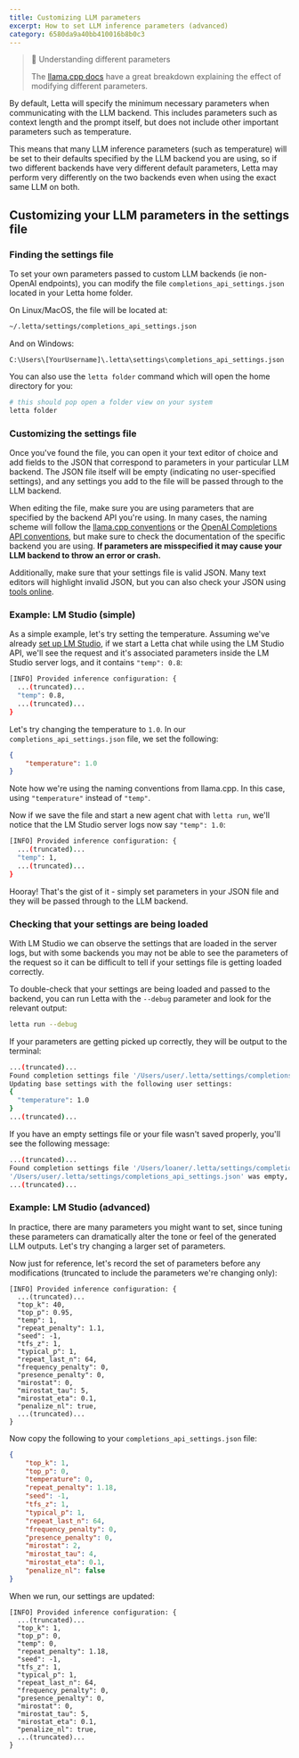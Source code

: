 ```yaml
---
title: Customizing LLM parameters
excerpt: How to set LLM inference parameters (advanced)
category: 6580da9a40bb410016b8b0c3
---
```


> 📘 Understanding different parameters
>
> The [llama.cpp docs](https://github.com/ggerganov/llama.cpp/blob/master/examples/main/README.md) have a great breakdown explaining the effect of modifying different parameters.

By default, Letta will specify the minimum necessary parameters when communicating with the LLM backend. This includes parameters such as context length and the prompt itself, but does not include other important parameters such as temperature.

This means that many LLM inference parameters (such as temperature) will be set to their defaults specified by the LLM backend you are using, so if two different backends have very different default parameters, Letta may perform very differently on the two backends even when using the exact same LLM on both.

## Customizing your LLM parameters in the settings file

### Finding the settings file

To set your own parameters passed to custom LLM backends (ie non-OpenAI endpoints), you can modify the file `completions_api_settings.json` located in your Letta home folder.

On Linux/MacOS, the file will be located at:

```sh
~/.letta/settings/completions_api_settings.json
```

And on Windows:

```batch
C:\Users\[YourUsername]\.letta\settings\completions_api_settings.json
```

You can also use the `letta folder` command which will open the home directory for you:

```sh
# this should pop open a folder view on your system
letta folder
```

### Customizing the settings file

Once you've found the file, you can open it your text editor of choice and add fields to the JSON that correspond to parameters in your particular LLM backend. The JSON file itself will be empty (indicating no user-specified settings), and any settings you add to the file will be passed through to the LLM backend.

When editing the file, make sure you are using parameters that are specified by the backend API you're using. In many cases, the naming scheme will follow the [llama.cpp conventions](https://github.com/ggerganov/llama.cpp/blob/master/examples/main/README.md) or the [OpenAI Completions API conventions](https://platform.openai.com/docs/api-reference/completions/create), but make sure to check the documentation of the specific backend you are using. **If parameters are misspecified it may cause your LLM backend to throw an error or crash.**

Additionally, make sure that your settings file is valid JSON. Many text editors will highlight invalid JSON, but you can also check your JSON using [tools online](https://jsonformatter.org/).

### Example: LM Studio (simple)

As a simple example, let's try setting the temperature. Assuming we've already [set up LM Studio](lmstudio), if we start a Letta chat while using the LM Studio API, we'll see the request and it's associated parameters inside the LM Studio server logs, and it contains `"temp": 0.8`:

```sh
[INFO] Provided inference configuration: {
  ...(truncated)...
  "temp": 0.8,
  ...(truncated)...
}
```

Let's try changing the temperature to `1.0`. In our `completions_api_settings.json` file, we set the following:

```json
{
    "temperature": 1.0
}
```

Note how we're using the naming conventions from llama.cpp. In this case, using `"temperature"` instead of `"temp"`.

Now if we save the file and start a new agent chat with `letta run`, we'll notice that the LM Studio server logs now say `"temp": 1.0`:

```sh
[INFO] Provided inference configuration: {
  ...(truncated)...
  "temp": 1,
  ...(truncated)...
}
```

Hooray! That's the gist of it - simply set parameters in your JSON file and they will be passed through to the LLM backend.

### Checking that your settings are being loaded

With LM Studio we can observe the settings that are loaded in the server logs, but with some backends you may not be able to see the parameters of the request so it can be difficult to tell if your settings file is getting loaded correctly.

To double-check that your settings are being loaded and passed to the backend, you can run Letta with the `--debug` parameter and look for the relevant output:

```sh
letta run --debug
```

If your parameters are getting picked up correctly, they will be output to the terminal:

```sh
...(truncated)...
Found completion settings file '/Users/user/.letta/settings/completions_api_settings.json', loading it...
Updating base settings with the following user settings:
{
  "temperature": 1.0
}
...(truncated)...
```

If you have an empty settings file or your file wasn't saved properly, you'll see the following message:

```sh
...(truncated)...
Found completion settings file '/Users/loaner/.letta/settings/completions_api_settings.json', loading it...
'/Users/user/.letta/settings/completions_api_settings.json' was empty, ignoring...
...(truncated)...
```

### Example: LM Studio (advanced)

In practice, there are many parameters you might want to set, since tuning these parameters can dramatically alter the tone or feel of the generated LLM outputs. Let's try changing a larger set of parameters.

Now just for reference, let's record the set of parameters before any modifications (truncated to include the parameters we're changing only):

```text
[INFO] Provided inference configuration: {
  ...(truncated)...
  "top_k": 40,
  "top_p": 0.95,
  "temp": 1,
  "repeat_penalty": 1.1,
  "seed": -1,
  "tfs_z": 1,
  "typical_p": 1,
  "repeat_last_n": 64,
  "frequency_penalty": 0,
  "presence_penalty": 0,
  "mirostat": 0,
  "mirostat_tau": 5,
  "mirostat_eta": 0.1,
  "penalize_nl": true,
  ...(truncated)...
}
```

Now copy the following to your `completions_api_settings.json` file:

```json
{
    "top_k": 1,
    "top_p": 0,
    "temperature": 0,
    "repeat_penalty": 1.18,
    "seed": -1,
    "tfs_z": 1,
    "typical_p": 1,
    "repeat_last_n": 64,
    "frequency_penalty": 0,
    "presence_penalty": 0,
    "mirostat": 2,
    "mirostat_tau": 4,
    "mirostat_eta": 0.1,
    "penalize_nl": false
}
```

When we run, our settings are updated:

```text
[INFO] Provided inference configuration: {
  ...(truncated)...
  "top_k": 1,
  "top_p": 0,
  "temp": 0,
  "repeat_penalty": 1.18,
  "seed": -1,
  "tfs_z": 1,
  "typical_p": 1,
  "repeat_last_n": 64,
  "frequency_penalty": 0,
  "presence_penalty": 0,
  "mirostat": 0,
  "mirostat_tau": 5,
  "mirostat_eta": 0.1,
  "penalize_nl": true,
  ...(truncated)...
}
```
